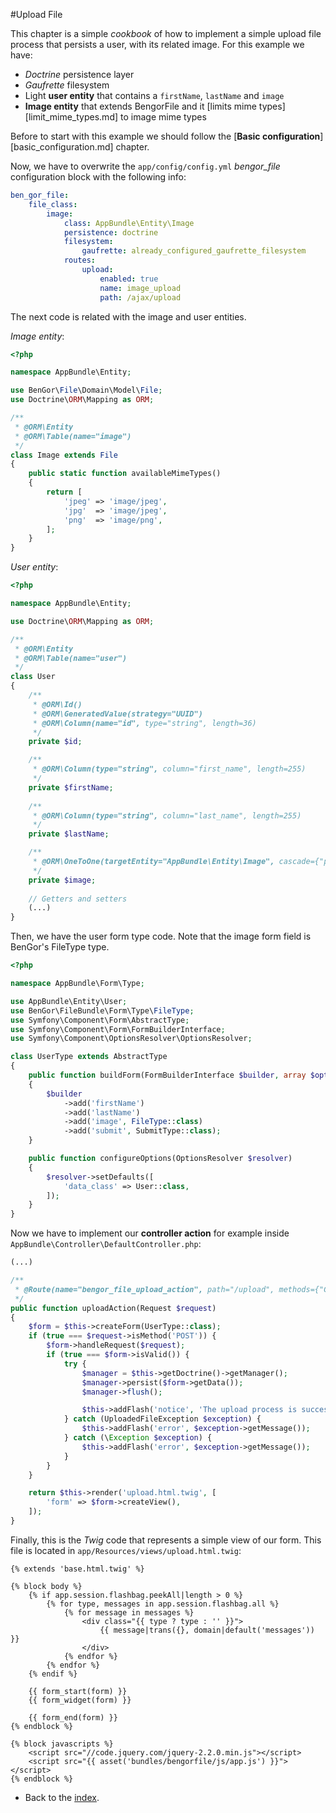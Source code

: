 #Upload File

This chapter is a simple *cookbook* of how to implement a simple upload file process that persists a user, with its
related image. For this example we have:
 * *Doctrine* persistence layer
 * *Gaufrette* filesystem
 * Light **user entity** that contains a `firstName`, `lastName` and `image`
 * **Image entity** that extends BengorFile and it [limits mime types][limit_mime_types.md] to image mime types

Before to start with this example we should follow the [**Basic configuration**][basic_configuration.md] chapter.

Now, we have to overwrite the `app/config/config.yml` *bengor_file* configuration block with the following info:
```yml
ben_gor_file:
    file_class:
        image:
            class: AppBundle\Entity\Image
            persistence: doctrine
            filesystem:                                     
                gaufrette: already_configured_gaufrette_filesystem
            routes:
                upload:
                    enabled: true
                    name: image_upload
                    path: /ajax/upload
```

The next code is related with the image and user entities.

*Image entity*:
```php
<?php

namespace AppBundle\Entity;

use BenGor\File\Domain\Model\File;
use Doctrine\ORM\Mapping as ORM;

/**
 * @ORM\Entity
 * @ORM\Table(name="image")
 */
class Image extends File
{
    public static function availableMimeTypes()
    {
        return [
            'jpeg' => 'image/jpeg',
            'jpg'  => 'image/jpeg',
            'png'  => 'image/png',
        ];
    }
}
```

*User entity*:
```php
<?php

namespace AppBundle\Entity;

use Doctrine\ORM\Mapping as ORM;

/**
 * @ORM\Entity
 * @ORM\Table(name="user")
 */
class User
{
    /**
     * @ORM\Id()
     * @ORM\GeneratedValue(strategy="UUID")
     * @ORM\Column(name="id", type="string", length=36)
     */
    private $id;

    /**
     * @ORM\Column(type="string", column="first_name", length=255)
     */
    private $firstName;
    
    /**
     * @ORM\Column(type="string", column="last_name", length=255)
     */
    private $lastName;

    /**
     * @ORM\OneToOne(targetEntity="AppBundle\Entity\Image", cascade={"persist"})
     */
    private $image;
    
    // Getters and setters
    (...)
}
```

Then, we have the user form type code. Note that the image form field is BenGor's FileType type. 
```php
<?php

namespace AppBundle\Form\Type;

use AppBundle\Entity\User;
use BenGor\FileBundle\Form\Type\FileType;
use Symfony\Component\Form\AbstractType;
use Symfony\Component\Form\FormBuilderInterface;
use Symfony\Component\OptionsResolver\OptionsResolver;

class UserType extends AbstractType
{
    public function buildForm(FormBuilderInterface $builder, array $options)
    {
        $builder
            ->add('firstName')
            ->add('lastName')
            ->add('image', FileType::class)
            ->add('submit', SubmitType::class);
    }

    public function configureOptions(OptionsResolver $resolver)
    {
        $resolver->setDefaults([
            'data_class' => User::class,
        ]);
    }
}
```

Now we have to implement our **controller action** for example inside `AppBundle\Controller\DefaultController.php`:
```php
(...)

/**
 * @Route(name="bengor_file_upload_action", path="/upload", methods={"GET", "POST"})
 */
public function uploadAction(Request $request)
{
    $form = $this->createForm(UserType::class);
    if (true === $request->isMethod('POST')) {
        $form->handleRequest($request);
        if (true === $form->isValid()) {
            try {
                $manager = $this->getDoctrine()->getManager();
                $manager->persist($form->getData());
                $manager->flush();

                $this->addFlash('notice', 'The upload process is successfully done');
            } catch (UploadedFileException $exception) {
                $this->addFlash('error', $exception->getMessage());
            } catch (\Exception $exception) {
                $this->addFlash('error', $exception->getMessage());
            }
        }
    }

    return $this->render('upload.html.twig', [
        'form' => $form->createView(),
    ]);
}
```


Finally, this is the  *Twig* code that represents a simple view of our form. This file is located in
`app/Resources/views/upload.html.twig`:
```twig
{% extends 'base.html.twig' %}

{% block body %}
    {% if app.session.flashbag.peekAll|length > 0 %}
        {% for type, messages in app.session.flashbag.all %}
            {% for message in messages %}
                <div class="{{ type ? type : '' }}">
                    {{ message|trans({}, domain|default('messages')) }}
                </div>
            {% endfor %}
        {% endfor %}
    {% endif %}

    {{ form_start(form) }}
    {{ form_widget(form) }}

    {{ form_end(form) }}
{% endblock %}

{% block javascripts %}
    <script src="//code.jquery.com/jquery-2.2.0.min.js"></script>
    <script src="{{ asset('bundles/bengorfile/js/app.js') }}"></script>
{% endblock %}
```

- Back to the [index](index.md).
